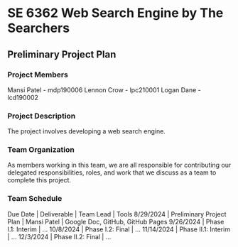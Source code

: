 # SE 6362 Web Search Engine by The Searchers

## Preliminary Project Plan

### Project Members
Mansi Patel - mdp190006
Lennon Crow - lpc210001
Logan Dane - lcd190002

### Project Description
The project involves developing a web search engine.

### Team Organization
As members working in this team, we are all responsible for contributing our delegated responsibilities, roles, and work that we discuss as a team to complete this project.

### Team Schedule
Due Date | Deliverable | Team Lead | Tools
8/29/2024 | Preliminary Project Plan | Mansi Patel | Google Doc, GitHub, GitHub Pages
9/26/2024 | Phase I.1: Interim | ...
10/8/2024 | Phase I.2: Final | ...
11/14/2024 | Phase II.1: Interim | ...
12/3/2024 | Phase II.2: Final | ...









